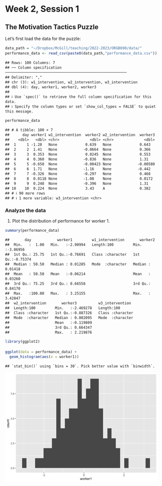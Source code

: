 Week 2, Session 1
================

## The Motivation Tactics Puzzle

Let’s first load the data for the puzzle:

``` r
data_path = "~/Dropbox/McGill/teaching/2022-2023/ORGB690/data/"
performance_data <- read_csv(paste0(data_path,"performance_data.csv"))
```

    ## Rows: 100 Columns: 7
    ## ── Column specification ────────────────────────────────────────────────────────
    ## Delimiter: ","
    ## chr (3): w1_intervention, w2_intervention, w3_intervention
    ## dbl (4): day, worker1, worker2, worker3
    ## 
    ## ℹ Use `spec()` to retrieve the full column specification for this data.
    ## ℹ Specify the column types or set `show_col_types = FALSE` to quiet this message.

``` r
performance_data
```

    ## # A tibble: 100 × 7
    ##      day worker1 w1_intervention  worker2 w2_intervention  worker3
    ##    <dbl>   <dbl> <chr>              <dbl> <chr>              <dbl>
    ##  1     1 -1.28   None             0.639   None             0.643  
    ##  2     2  1.41   None            -0.0664  None             0.366  
    ##  3     3  0.353  None             0.0245  None             0.553  
    ##  4     4  0.360  None            -0.836   None             1.31   
    ##  5     5 -0.650  None            -0.00423 None            -0.00580
    ##  6     6  1.71   None            -1.16    None            -0.442  
    ##  7     7 -0.326  None            -0.297   None             0.468  
    ##  8     8  0.0118 None            -1.08    None             0.0172 
    ##  9     9  0.248  None            -0.396   None             1.31   
    ## 10    10  0.224  None             3.43    A                0.382  
    ## # ℹ 90 more rows
    ## # ℹ 1 more variable: w3_intervention <chr>

### Analyze the data

1.  Plot the distribution of performance for worker 1.

``` r
summary(performance_data)
```

    ##       day            worker1         w1_intervention       worker2        
    ##  Min.   :  1.00   Min.   :-2.90994   Length:100         Min.   :-3.06956  
    ##  1st Qu.: 25.75   1st Qu.:-0.76691   Class :character   1st Qu.:-0.75374  
    ##  Median : 50.50   Median : 0.01285   Mode  :character   Median : 0.01418  
    ##  Mean   : 50.50   Mean   :-0.06214                      Mean   : 0.03260  
    ##  3rd Qu.: 75.25   3rd Qu.: 0.66558                      3rd Qu.: 0.84170  
    ##  Max.   :100.00   Max.   : 3.25155                      Max.   : 3.42847  
    ##  w2_intervention       worker3          w3_intervention   
    ##  Length:100         Min.   :-2.469278   Length:100        
    ##  Class :character   1st Qu.:-0.887326   Class :character  
    ##  Mode  :character   Median : 0.002095   Mode  :character  
    ##                     Mean   :-0.119809                     
    ##                     3rd Qu.: 0.664347                     
    ##                     Max.   : 2.219876

``` r
library(ggplot2)

ggplot(data = performance_data) +
  geom_histogram(aes(x = worker1))
```

    ## `stat_bin()` using `bins = 30`. Pick better value with `binwidth`.

![](w2s1_files/figure-gfm/unnamed-chunk-1-1.png)<!-- -->
